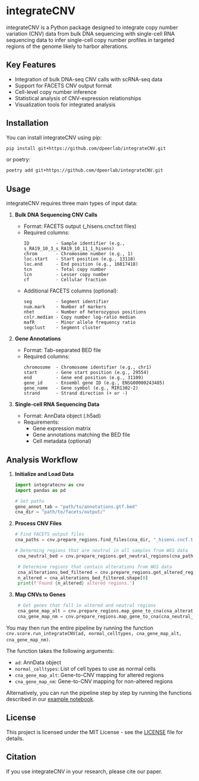 # integrateCNV

integrateCNV is a Python package designed to integrate copy number variation (CNV) data from bulk DNA sequencing with single-cell RNA sequencing data to infer single-cell copy number profiles in targeted regions of the genome likely to harbor alterations.
## Key Features

- Integration of bulk DNA-seq CNV calls with scRNA-seq data
- Support for FACETS CNV output format
- Cell-level copy number inference
- Statistical analysis of CNV-expression relationships
- Visualization tools for integrated analysis

## Installation

You can install integrateCNV using pip:

```bash
pip install git+https://github.com/dpeerlab/integrateCNV.git
```

or poetry:

```bash
poetry add git+https://github.com/dpeerlab/integrateCNV.git
```

## Usage

integrateCNV requires three main types of input data:

1. **Bulk DNA Sequencing CNV Calls**
   - Format: FACETS output (_hisens.cncf.txt files)
   - Required columns:
     ```
     ID          - Sample identifier (e.g., s_RA19_10_3_s_RA19_10_11_1_hisens)
     chrom       - Chromosome number (e.g., 1)
     loc.start   - Start position (e.g., 13118)
     loc.end     - End position (e.g., 16817418)
     tcn         - Total copy number
     lcn         - Lesser copy number
     cf          - Cellular fraction
     ```
   - Additional FACETS columns (optional):
     ```
     seg         - Segment identifier
     num.mark    - Number of markers
     nhet        - Number of heterozygous positions
     cnlr.median - Copy number log-ratio median
     mafR        - Minor allele frequency ratio
     segclust    - Segment cluster
     ```

2. **Gene Annotations**
   - Format: Tab-separated BED file
   - Required columns:
     ```
     chromosome  - Chromosome identifier (e.g., chr1)
     start       - Gene start position (e.g., 29554)
     end         - Gene end position (e.g., 31109)
     gene_id     - Ensembl gene ID (e.g., ENSG00000243485)
     gene_name   - Gene symbol (e.g., MIR1302-2)
     strand      - Strand direction (+ or -)
     ```

3. **Single-cell RNA Sequencing Data**
   - Format: AnnData object (.h5ad)
   - Requirements:
     - Gene expression matrix
     - Gene annotations matching the BED file
     - Cell metadata (optional)



## Analysis Workflow

1. **Initialize and Load Data**
   ```python
   import integratecnv as cnv
   import pandas as pd
   
   # Set paths
   gene_annot_tab = "path/to/annotations.gtf.bed"
   cna_dir = "path/to/facets/output/"
   ```

2. **Process CNV Files**
   ```python
   # Find FACETS output files
   cna_paths = cnv.prepare_regions.find_files(cna_dir, "_hisens.cncf.txt")
   
   # Determing regions that are neutral in all samples from WGS data
    cna_neutral_bed = cnv.prepare_regions.get_neutral_regions(cna_paths)

    # Determine regions that contain alterations from WGS data 
    cna_alterations_bed_filtered = cnv.prepare_regions.get_altered_regions(cna_paths, gene_annot_tab, filter_inconsistent=True, gene_count_cutoff=20)
    n_altered = cna_alterations_bed_filtered.shape[0]
    print(f'Found {n_altered} altered regions.')
   ```

3. **Map CNVs to Genes**
   ```python
    # Get genes that fall in altered and neutral regions  
    cna_gene_map_alt = cnv.prepare_regions.map_gene_to_cna(cna_alterations_bed_filtered, gene_annot_tab)
    cna_gene_map_nm = cnv.prepare_regions.map_gene_to_cna(cna_neutral_bed, gene_annot_tab)
   ```

You may then run the entire pipeline by running the function `cnv.score.run_integrateCNV(ad, normal_celltypes, cna_gene_map_alt, cna_gene_map_nm)`.


The function takes the following arguments:

- `ad`: AnnData object
- `normal_celltypes`: List of cell types to use as normal cells
- `cna_gene_map_alt`: Gene-to-CNV mapping for altered regions
- `cna_gene_map_nm`: Gene-to-CNV mapping for non-altered regions

Alternatively, you can run the pipeline step by step by running the functions described in our [example notebook](https://github.com/dpeerlab/integrateCNV/blob/master/example_notebook.ipynb).

## License

This project is licensed under the MIT License - see the [LICENSE](LICENSE) file for details.

## Citation

If you use integrateCNV in your research, please cite our paper.


